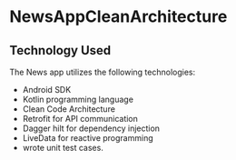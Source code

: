 # NewsAppCleanArchitecture
## Technology Used

The News app utilizes the following technologies:

- Android SDK
- Kotlin programming language
- Clean Code Architecture
- Retrofit for API communication
- Dagger hilt for dependency injection
- LiveData for reactive programming
- wrote unit test cases.
